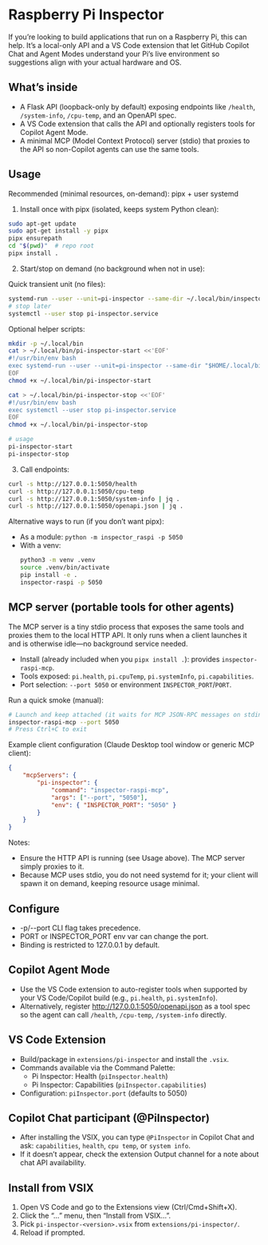 Raspberry Pi Inspector
======================

If you’re looking to build applications that run on a Raspberry Pi, this can help. It’s a local-only API and a VS Code extension that let GitHub Copilot Chat and Agent Modes understand your Pi’s live environment so suggestions align with your actual hardware and OS.

What’s inside
-------------
- A Flask API (loopback-only by default) exposing endpoints like `/health`, `/system-info`, `/cpu-temp`, and an OpenAPI spec.
- A VS Code extension that calls the API and optionally registers tools for Copilot Agent Mode.
- A minimal MCP (Model Context Protocol) server (stdio) that proxies to the API so non-Copilot agents can use the same tools.

Usage
-----
Recommended (minimal resources, on-demand): pipx + user systemd

1) Install once with pipx (isolated, keeps system Python clean):

```bash
sudo apt-get update
sudo apt-get install -y pipx
pipx ensurepath
cd "$(pwd)"  # repo root
pipx install .
```

2) Start/stop on demand (no background when not in use):

Quick transient unit (no files):
```bash
systemd-run --user --unit=pi-inspector --same-dir ~/.local/bin/inspector-raspi -p 5050
# stop later
systemctl --user stop pi-inspector.service
```

Optional helper scripts:
```bash
mkdir -p ~/.local/bin
cat > ~/.local/bin/pi-inspector-start <<'EOF'
#!/usr/bin/env bash
exec systemd-run --user --unit=pi-inspector --same-dir "$HOME/.local/bin/inspector-raspi" -p 5050
EOF
chmod +x ~/.local/bin/pi-inspector-start

cat > ~/.local/bin/pi-inspector-stop <<'EOF'
#!/usr/bin/env bash
exec systemctl --user stop pi-inspector.service
EOF
chmod +x ~/.local/bin/pi-inspector-stop

# usage
pi-inspector-start
pi-inspector-stop
```

3) Call endpoints:

```bash
curl -s http://127.0.0.1:5050/health
curl -s http://127.0.0.1:5050/cpu-temp
curl -s http://127.0.0.1:5050/system-info | jq .
curl -s http://127.0.0.1:5050/openapi.json | jq .
```

Alternative ways to run (if you don’t want pipx):
- As a module: `python -m inspector_raspi -p 5050`
- With a venv:
	```bash
	python3 -m venv .venv
	source .venv/bin/activate
	pip install -e .
	inspector-raspi -p 5050
	```

MCP server (portable tools for other agents)
--------------------------------------------
The MCP server is a tiny stdio process that exposes the same tools and proxies them to the local HTTP API. It only runs when a client launches it and is otherwise idle—no background service needed.

- Install (already included when you `pipx install .`): provides `inspector-raspi-mcp`.
- Tools exposed: `pi.health`, `pi.cpuTemp`, `pi.systemInfo`, `pi.capabilities`.
- Port selection: `--port 5050` or environment `INSPECTOR_PORT`/`PORT`.

Run a quick smoke (manual):
```bash
# Launch and keep attached (it waits for MCP JSON-RPC messages on stdin)
inspector-raspi-mcp --port 5050
# Press Ctrl+C to exit
```

Example client configuration (Claude Desktop tool window or generic MCP client):
```json
{
	"mcpServers": {
		"pi-inspector": {
			"command": "inspector-raspi-mcp",
			"args": ["--port", "5050"],
			"env": { "INSPECTOR_PORT": "5050" }
		}
	}
}
```

Notes:
- Ensure the HTTP API is running (see Usage above). The MCP server simply proxies to it.
- Because MCP uses stdio, you do not need systemd for it; your client will spawn it on demand, keeping resource usage minimal.

Configure
---------
- -p/--port CLI flag takes precedence.
- PORT or INSPECTOR_PORT env var can change the port.
- Binding is restricted to 127.0.0.1 by default.

Copilot Agent Mode
------------------
- Use the VS Code extension to auto-register tools when supported by your VS Code/Copilot build (e.g., `pi.health`, `pi.systemInfo`).
- Alternatively, register http://127.0.0.1:5050/openapi.json as a tool spec so the agent can call `/health`, `/cpu-temp`, `/system-info` directly.

VS Code Extension
-----------------
- Build/package in `extensions/pi-inspector` and install the `.vsix`.
- Commands available via the Command Palette:
	- Pi Inspector: Health (`piInspector.health`)
	- Pi Inspector: Capabilities (`piInspector.capabilities`)
- Configuration: `piInspector.port` (defaults to 5050)

Copilot Chat participant (@PiInspector)
--------------------------------------
- After installing the VSIX, you can type `@PiInspector` in Copilot Chat and ask: `capabilities`, `health`, `cpu temp`, or `system info`.
- If it doesn’t appear, check the extension Output channel for a note about chat API availability.

Install from VSIX
-----------------
1. Open VS Code and go to the Extensions view (Ctrl/Cmd+Shift+X).
2. Click the “…” menu, then “Install from VSIX…”.
3. Pick `pi-inspector-<version>.vsix` from `extensions/pi-inspector/`.
4. Reload if prompted.
